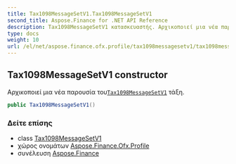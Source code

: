 ```yaml
---
title: Tax1098MessageSetV1.Tax1098MessageSetV1
second_title: Aspose.Finance for .NET API Reference
description: Tax1098MessageSetV1 κατασκευαστής. Αρχικοποιεί μια νέα παρουσία τουTax1098MessageSetV1 τάξη.
type: docs
weight: 10
url: /el/net/aspose.finance.ofx.profile/tax1098messagesetv1/tax1098messagesetv1/
---
```

## Tax1098MessageSetV1 constructor

Αρχικοποιεί μια νέα παρουσία του[`Tax1098MessageSetV1`](../) τάξη.

```csharp
public Tax1098MessageSetV1()
```

### Δείτε επίσης

* class [Tax1098MessageSetV1](../)
* χώρος ονομάτων [Aspose.Finance.Ofx.Profile](../../tax1098messagesetv1/)
* συνέλευση [Aspose.Finance](../../../)


